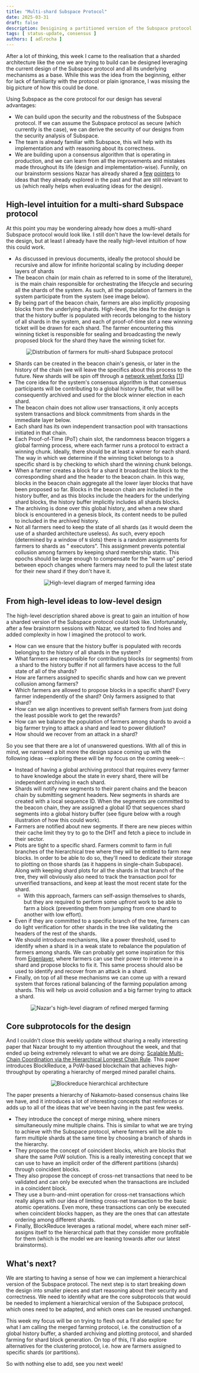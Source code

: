 ```yaml
---
title: "Multi-shard Subspace Protocol"
date: 2025-03-31
draft: false
description: Desigining a partitioned version of the Subspace protocol for increased scalability.
tags: [ status-update, consensus ]
authors: [ adlrocha ]
---
```


After a lot of thinking, this week I came to the realisation that a sharded architecture like the one we are trying to
build can be designed leveraging the current design of the Subspace protocol and all its underlying mechanisms as a
base. While this was the idea from the beginning, either for lack of familiarity with the protocol or plain ignorance, I
was missing the big picture of how this could be done.

<!--more-->

Using Subspace as the core protocol for our design has several advantages:

- We can build upon the security and the robustness of the Subspace protocol. If we can assume the Subspace protocol as
  secure (which currently is the case), we can derive the security of our designs from the security analysis of
  Subspace.
- The team is already familiar with Subspace, this will help with its implementation and with reasoning about its
  correctness.
- We are building upon a consensus algorithm that is operating in production, and we can learn from all the improvements
  and mistakes made throughout its life (design and implementation-wise). Funnily, on our brainstorm sessions Nazar has
  already shared
  a [few](https://forum.autonomys.xyz/t/farmer-equivocation-is-problematic/3063?u=nazar-pc) [pointers](https://forum.autonomys.xyz/t/change-derivation-of-pospace-seed-and-hdd-compatible-exploit/4438?u=nazar-pc)
  to ideas that they already explored in the past and that are still relevant to us (which really helps when evaluating
  ideas for the design).

## High-level intuition for a multi-shard Subspace protocol

At this point you may be wondering already how does a multi-shard Subspace protocol would look like. I still don't have
the low-level details for the design, but at least I already have the really high-level intuition of how this could
work.

- As discussed in previous documents, ideally the protocol should be recursive and allow for infinite horizontal scaling
  by including deeper layers of shards
- The beacon chain (or main chain as referred to in some of the literature), is the main chain responsible for
  orchestrating the lifecycle and securing all the shards of the system. As such, all the population of farmers in the
  system participate from the system (see image below).
- By being part of the beacon chain, farmers are also implicitly proposing blocks from the underlying shards.
  High-level, the idea for the design is that the history buffer is populated with records belonging to the history of
  all shards in the system, and each of proof-of-time slot a new winning ticket will be drawn for each shard. The farmer
  encountering this winning ticket is responsible for sealing and broadcasting the newly proposed block for the shard
  they have the winning ticket for.

<p align="center">
<img alt="Distribution of farmers for multi-shard Subspace protocol" src="2025-03-31-farmer-distribution.png">
</p>

- Shards can be created in the beacon chain's genesis, or later in the history of the chain (we will leave the specifics
  about this process to the future. New shards will be spin off through
  a [network velvet forks](https://www.nmkr.io/glossary/velvet-fork-in-blockchain) [[1]]())
- The core idea for the system's consensus algorithm is that consensus participants will be contributing to a global
  history buffer, that will be consequently archived and used for the block winner election in each shard.
- The beacon chain does not allow user transactions, it only accepts system transactions and block commitments from
  shards in the immediate layer below.
- Each shard has its own independent transaction pool with transactions initiated in that chain.
- Each Proof-of-Time (PoT) chain slot, the randomness beacon triggers a global farming process, where each farmer runs a
  protocol to extract a winning chunk. Ideally, there should be at least a winner for each shard. The way in which we
  determine if the winning ticket belongs to a specific shard is by checking to which shard the winning chunk belongs.
- When a farmer creates a block for a shard it broadcast the block to the corresponding shard and the header to the
  beacon chain. In this way, blocks in the beacon chain aggregate all the lower layer blocks that have been proposed so
  far. Blocks in the beacon chain are included in the history buffer, and as this blocks include the headers for the
  underlying shard blocks, the history buffer implicitly includes all shards blocks.
- The archiving is done over this global history, and when a new shard block is encountered in a genesis block, its
  content needs to be pulled to included in the archived history.
- Not all farmers need to keep the state of all shards (as it would deem the use of a sharded architecture useless). As
  such, every epoch (determined by a window of `N` slots) there is a random assignments for farmers to shards as "
  executors". This assignment prevents potential collusion among farmers by keeping shard membership static. This epochs
  should be large enough to compensate for the "warm up" period between epoch changes where farmers may need to pull the
  latest state for their new shard if they don't have it.

<p align="center">
<img alt="High-level diagram of merged farming idea" src="2025-03-31-merged-farming-idea.png">
</p>

## From high-level ideas to low-level design

The high-level description shared above is great to gain an intuition of how a sharded version of the Subspace protocol
could look like. Unfortunately, after a few brainstorm sessions with Nazar, we started to find holes and added
complexity in how I imagined the protocol to work.

- How can we ensure that the history buffer is populated with records belonging to the history of all shards in the
  system?
- What farmers are responsible for contributing blocks (or segments) from a shard to the history buffer if not all
  farmers have access to the full state of all of the shards?
- How are farmers assigned to specific shards and how can we prevent collusion among farmers?
- Which farmers are allowed to propose blocks in a specific shard? Every farmer independently of the shard? Only farmers
  assigned to that shard?
- How can we align incentives to prevent selfish farmers from just doing the least possible work to get the rewards?
- How can we balance the population of farmers among shards to avoid a big farmer trying to attack a shard and lead to
  power dilution?
- How should we recover from an attack in a shard?

So you see that there are a lot of unanswered questions. With all of this in mind, we narrowed a bit more the design
space coming up with the following ideas --exploring these will be my focus on the coming week--:

- Instead of having a global archiving protocol that requires every farmer to have knowledge about the state in every
  shard, there will be independent archiving in each shard.
- Shards will notify new segments to their parent chains and the beacon chain by submitting segment headers. New
  segments in shards are created with a local sequence ID. When the segments are committed to the beacon chain, they are
  assigned a global ID that sequences shard segments into a global history buffer (see figure below with a rough
  illustration of how this could work).
- Farmers are notified about new segments. If there are new pieces within their cache limit they try to go to the DHT
  and fetch a piece to include in their sector.
- Plots are tight to a specific shard. Farmers commit to farm in full branches of the hierarchical tree where they will
  be entitled to farm new blocks. In order to be able to do so, they'll need to dedicate their storage to plotting on
  those shards (as it happens in single-chain Subspace). Along with keeping shard plots for all the shards in that
  branch of the tree, they will obviously also need to track the transaction pool for unverified transactions, and keep
  at least the most recent state for the shard.
    - With this approach, farmers can self-assign themselves to shards, but they are required to perform some upfront
      work to be able to farm a block (preventing them from jumping from one shard to another with low effort).
- Even if they are committed to a specific branch of the tree, farmers can do light verification for other shards in the
  tree like validating the headers of the rest of the shards.
- We should introduce mechanisms, like a power threshold, used to identify when a shard is in a weak state to rebalance
  the population of farmers among shards. We can probably get some inspiration for this
  from [Eigenlayer](https://eigenlayer.xyz/), where farmers can use their power to intervene in a shard and propose
  blocks to fix it. This same process should also be used to identify and recover from an attack in a shard.
- Finally, on top of all these mechanisms we can come up with a reward system that forces rational balancing of the
  farming population among shards. This will help us avoid collusion and a big farmer trying to attack a shard.

<p align="center">
<img alt="Nazar's high-level diagram of refined merged farming" src="2025-03-31-nazar-diagram.png">
</p>

## Core subprotocols for the design

And I couldn't close this weekly update without sharing a really interesting paper that Nazar brought to my attention
throughout the week, and that ended up being extremely relevant to what we are
doing: [Scalable Multi-Chain Coordination via the Hierarchical Longest Chain Rule](https://ieeexplore.ieee.org/document/9881846).
This paper introduces BlockReduce, a PoW-based blockchain that achieves high-throughput by operating a hierarchy of
merged mined parallel chains.


<p align="center">
<img alt="Blockreduce hierarchical architecture" src="2025-03-31-blockreduce-image.png">
</p>

The paper presents a hierarchy of Nakamoto-based consensus chains like we have, and it introduces a lot of interesting
concepts that reinforces or adds up to all of the ideas that we've been having in the past few weeks.

- They introduce the concept of merge mining, where miners simultaneously mine multiple chains. This is similar to what
  we are trying to achieve with the Subspace protocol, where farmers will be able to farm multiple shards at the same
  time by choosing a branch of shards in the hierarchy.
- They propose the concept of coincident blocks, which are blocks that share the same PoW solution. This is a really
  interesting concept that we can use to have an implicit order of the different partitions (shards) through coincident
  blocks.
- They also propose the concept of cross-net transactions that need to be validated and can only be executed when the
  transactions are included in a coincident block.
- They use a burn-and-mint operation for cross-net transactions which really aligns with our idea of limiting cross-net
  transaction to the basic atomic operations. Even more, these transactions can only be executed when coincident blocks
  happen, as they are the ones that can attestate ordering among different shards.
- Finally, BlockReduce leverages a rational model, where each miner self-assigns itself to the hierarchical path that
  they consider more profitable for them (which is the model we are leaning towards after our latest brainstorms).

## What's next?

We are starting to having a sense of how we can implement a hierarchical version of the Subspace protocol. The next step
is to start breaking down the design into smaller pieces and start reasoning about their security and correctness. We
need to identify what are the core subprotocols that would be needed to implement a hierarchical version of the Subspace
protocol, which ones need to be adapted, and which ones can be reused unchanged.

This week my focus will be on trying to flesh out a first detailed spec for what I am calling the merged farming
protocol, i.e. the construction of a global history buffer, a sharded archiving and plotting protocol, and sharded
farming for shard block generation. On top of this, I'll also explore alternatives for the clustering protocol, i.e. how
are farmers assigned to specific shards (or partitions).

So with nothing else to add, see you next week!
